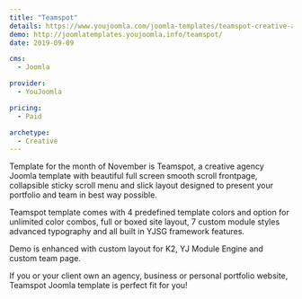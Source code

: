 ```yaml
---
title: "Teamspot"
details: https://www.youjoomla.com/joomla-templates/teamspot-creative-agency-joomla-template.html
demo: http://joomlatemplates.youjoomla.info/teamspot/
date: 2019-09-09

cms: 
  - Joomla

provider:
  - YouJoomla

pricing:
  - Paid

archetype:
  - Creative
--- 
```


Template for the month of November is Teamspot, a creative agency Joomla template with beautiful full screen smooth scroll frontpage, collapsible sticky scroll menu and slick layout designed to present your portfolio and team in best way possible. 

Teamspot template comes with 4 predefined template colors and option for unlimited color combos, full or boxed site layout, 7 custom module styles advanced typography and all built in YJSG framework features.

Demo is enhanced with custom layout for K2, YJ Module Engine and custom team page.

If you or your client own an agency, business or personal portfolio website, Teamspot Joomla template is perfect fit for you! 
